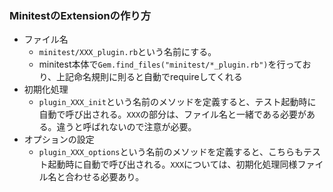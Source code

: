 ### MinitestのExtensionの作り方

* ファイル名
  * `minitest/XXX_plugin.rb`という名前にする。
  * minitest本体で`Gem.find_files("minitest/*_plugin.rb")`を行っており、上記命名規則に則ると自動でrequireしてくれる
* 初期化処理
  * `plugin_XXX_init`という名前のメソッドを定義すると、テスト起動時に自動で呼び出される。`XXX`の部分は、ファイル名と一緒である必要がある。違うと呼ばれないので注意が必要。
* オプションの設定
  * `plugin_XXX_options`という名前のメソッドを定義すると、こちらもテスト起動時に自動で呼び出される。`XXX`については、初期化処理同様ファイル名と合わせる必要あり。
